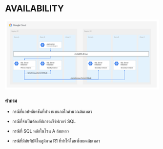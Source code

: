 # AVAILABILITY

![AVAILABILITY](https://github.com/TKishioru/KMITL/blob/main/Year2021_2/01076024%20SOFTWARE%20ARCHITECTURE%20AND%20DESIGN/Lab04/Picture/01.png)

### คำถาม
- กรณีที่แอปพลิเคชันที่ทำงานบนกลไกคำนวณล้มเหลว
> 
- กรณีที่จำเป็นต้องอัปเกรดเซิร์ฟเวอร์ SQL
> 
- กรณีที่ SQL หลักในโซน A ล้มเหลว
> 
- กรณีที่มีภัยพิบัติในภูมิภาค R1 ที่ทำให้โซนทั้งหมดล้มเหลว
> 
